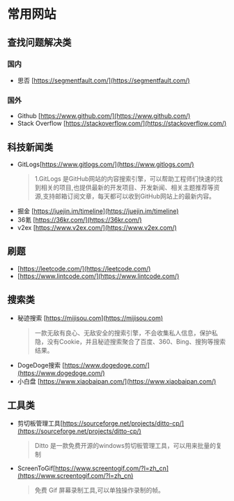 # 常用网站
## 查找问题解决类
### 国内
- 思否 [https://segmentfault.com/](https://segmentfault.com/)
### 国外
- Github [https://www.github.com/](https://www.github.com/)
- Stack Overflow [https://stackoverflow.com/](https://stackoverflow.com/)
## 科技新闻类
- GitLogs[https://www.gitlogs.com/](https://www.gitlogs.com/)
    > 1.GitLogs 是GitHub网站的内容搜索引擎，可以帮助工程师们快速的找到相关的项目,也提供最新的开发项目、开发新闻、相关主题推荐等资源,支持邮箱订阅文章，每天都可以收到GitHub网站上的最新内容。
- 掘金 [https://juejin.im/timeline](https://juejin.im/timeline)
- 36氪 [https://36kr.com/](https://36kr.com/)
- v2ex [https://www.v2ex.com/](https://www.v2ex.com/)
## 刷题
- [https://leetcode.com/](https://leetcode.com/)
- [https://www.lintcode.com/](https://www.lintcode.com/)
## 搜索类
- 秘迹搜索 [https://mijisou.com](https://mijisou.com)
    > 一款无敌有良心、无敌安全的搜索引擎，不会收集私人信息，保护私隐，没有Cookie，并且秘迹搜索聚合了百度、360、Bing、搜狗等搜索结果。
- DogeDoge搜索 [https://www.dogedoge.com/](https://www.dogedoge.com/)
- 小白盘 [https://www.xiaobaipan.com/](https://www.xiaobaipan.com/)
## 工具类
- 剪切板管理工具[https://sourceforge.net/projects/ditto-cp/](https://sourceforge.net/projects/ditto-cp/)
    > Ditto 是一款免费开源的windows剪切板管理工具，可以用来批量的复制
- ScreenToGif[https://www.screentogif.com/?l=zh_cn](https://www.screentogif.com/?l=zh_cn)
    > 免费 Gif 屏幕录制工具,可以单独操作录制的帧。
